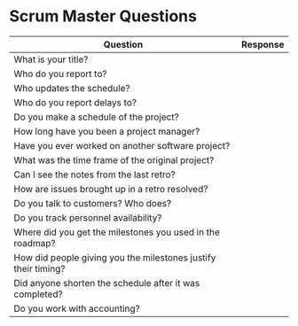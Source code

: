 # Scrum Master Questions

| Question | Response |
| --- | --- |
| What is your title? |  |
| Who do you report to? |  |
| Who updates the schedule? |  |
| Who do you report delays to? |  |
| Do you make a schedule of the project? |  |
| How long have you been a project manager? |  |
| Have you ever worked on another software project? |  |
| What was the time frame of the original project? |  |
| Can I see the notes from the last retro? |  |
| How are issues brought up in a retro resolved? |  |
| Do you talk to customers? Who does? |  |
| Do you track personnel availability? |  |
| Where did you get the milestones you used in the roadmap? |  |
| How did people giving you the milestones justify their timing?  |  |
| Did anyone shorten the schedule after it was completed? |  |
| Do you work with accounting? |  |